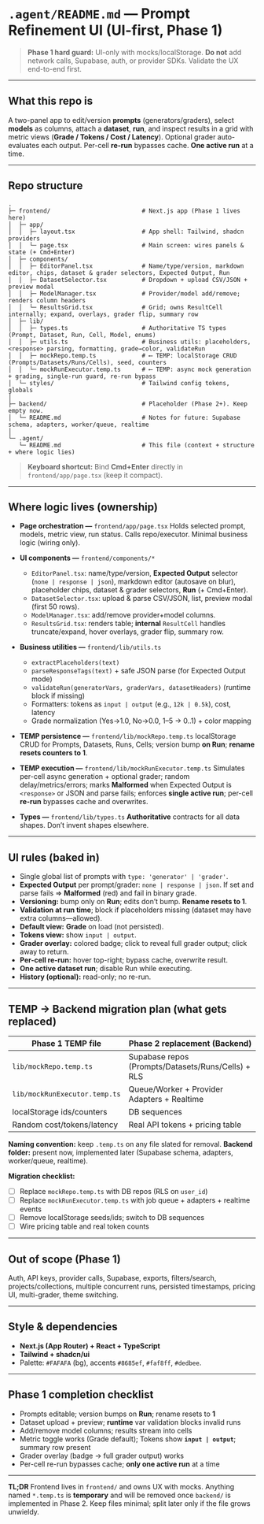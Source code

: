 # `.agent/README.md` — Prompt Refinement UI (UI-first, Phase 1)

> **Phase 1 hard guard:** UI-only with mocks/localStorage. **Do not** add network calls, Supabase, auth, or provider SDKs. Validate the UX end-to-end first.

---

## What this repo is

A two-panel app to edit/version **prompts** (generators/graders), select **models** as columns, attach a **dataset**, **run**, and inspect results in a grid with metric views (**Grade / Tokens / Cost / Latency**). Optional grader auto-evaluates each output. Per-cell **re-run** bypasses cache. **One active run** at a time.

---

## Repo structure

```
.
├─ frontend/                          # Next.js app (Phase 1 lives here)
│  ├─ app/
│  │  ├─ layout.tsx                   # App shell: Tailwind, shadcn providers
│  │  └─ page.tsx                     # Main screen: wires panels & state (+ Cmd+Enter)
│  ├─ components/
│  │  ├─ EditorPanel.tsx              # Name/type/version, markdown editor, chips, dataset & grader selectors, Expected Output, Run
│  │  ├─ DatasetSelector.tsx          # Dropdown + upload CSV/JSON + preview modal
│  │  ├─ ModelManager.tsx             # Provider/model add/remove; renders column headers
│  │  └─ ResultsGrid.tsx              # Grid; owns ResultCell internally; expand, overlays, grader flip, summary row
│  ├─ lib/
│  │  ├─ types.ts                     # Authoritative TS types (Prompt, Dataset, Run, Cell, Model, enums)
│  │  ├─ utils.ts                     # Business utils: placeholders, <response> parsing, formatting, grade→color, validateRun
│  │  ├─ mockRepo.temp.ts             # ⟵ TEMP: localStorage CRUD (Prompts/Datasets/Runs/Cells), seed, counters
│  │  └─ mockRunExecutor.temp.ts      # ⟵ TEMP: async mock generation + grading, single-run guard, re-run bypass
│  └─ styles/                         # Tailwind config tokens, globals
│
├─ backend/                           # Placeholder (Phase 2+). Keep empty now.
│  └─ README.md                       # Notes for future: Supabase schema, adapters, worker/queue, realtime
│
└─ .agent/
   └─ README.md                       # This file (context + structure + where logic lies)
```

> **Keyboard shortcut:** Bind **Cmd+Enter** directly in `frontend/app/page.tsx` (keep it compact).

---

## Where logic lives (ownership)

* **Page orchestration —** `frontend/app/page.tsx`
  Holds selected prompt, models, metric view, run status. Calls repo/executor. Minimal business logic (wiring only).

* **UI components —** `frontend/components/*`

  * `EditorPanel.tsx`: name/type/version, **Expected Output** selector (`none | response | json`), markdown editor (autosave on blur), placeholder chips, dataset & grader selectors, **Run** (+ Cmd+Enter).
  * `DatasetSelector.tsx`: upload & parse CSV/JSON, list, preview modal (first 50 rows).
  * `ModelManager.tsx`: add/remove provider+model columns.
  * `ResultsGrid.tsx`: renders table; **internal** `ResultCell` handles truncate/expand, hover overlays, grader flip, summary row.

* **Business utilities —** `frontend/lib/utils.ts`

  * `extractPlaceholders(text)`
  * `parseResponseTags(text)` + safe JSON parse (for Expected Output mode)
  * `validateRun(generatorVars, graderVars, datasetHeaders)` (runtime block if missing)
  * Formatters: tokens as `input | output` (e.g., `12k | 0.5k`), cost, latency
  * Grade normalization (Yes→1.0, No→0.0, 1–5 → 0..1) + color mapping

* **TEMP persistence —** `frontend/lib/mockRepo.temp.ts`
  localStorage CRUD for Prompts, Datasets, Runs, Cells; version bump **on Run**; **rename resets counters to 1**.

* **TEMP execution —** `frontend/lib/mockRunExecutor.temp.ts`
  Simulates per-cell async generation + optional grader; random delay/metrics/errors; marks **Malformed** when Expected Output is `<response>` or JSON and parse fails; enforces **single active run**; per-cell **re-run** bypasses cache and overwrites.

* **Types —** `frontend/lib/types.ts`
  **Authoritative** contracts for all data shapes. Don’t invent shapes elsewhere.

---

## UI rules (baked in)

* Single global list of prompts with `type: 'generator' | 'grader'`.
* **Expected Output** per prompt/grader: `none | response | json`. If set and parse fails ⇒ **Malformed** (red) and fail in binary grade.
* **Versioning:** bump only on **Run**; edits don’t bump. **Rename resets to 1**.
* **Validation at run time**; block if placeholders missing (dataset may have extra columns—allowed).
* **Default view:** **Grade** on load (not persisted).
* **Tokens view:** show `input | output`.
* **Grader overlay:** colored badge; click to reveal full grader output; click away to return.
* **Per-cell re-run:** hover top-right; bypass cache, overwrite result.
* **One active dataset run**; disable Run while executing.
* **History (optional):** read-only; no re-run.

---

## TEMP → Backend migration plan (what gets replaced)

| Phase 1 TEMP file             | Phase 2 replacement (Backend)                      |
| ----------------------------- | -------------------------------------------------- |
| `lib/mockRepo.temp.ts`        | Supabase repos (Prompts/Datasets/Runs/Cells) + RLS |
| `lib/mockRunExecutor.temp.ts` | Queue/Worker + Provider Adapters + Realtime        |
| localStorage ids/counters     | DB sequences                                       |
| Random cost/tokens/latency    | Real API tokens + pricing table                    |

**Naming convention:** keep `.temp.ts` on any file slated for removal.
**Backend folder:** present now, implemented later (Supabase schema, adapters, worker/queue, realtime).

**Migration checklist:**

* [ ] Replace `mockRepo.temp.ts` with DB repos (RLS on `user_id`)
* [ ] Replace `mockRunExecutor.temp.ts` with job queue + adapters + realtime events
* [ ] Remove localStorage seeds/ids; switch to DB sequences
* [ ] Wire pricing table and real token counts

---

## Out of scope (Phase 1)

Auth, API keys, provider calls, Supabase, exports, filters/search, projects/collections, multiple concurrent runs, persisted timestamps, pricing UI, multi-grader, theme switching.

---

## Style & dependencies

* **Next.js (App Router) + React + TypeScript**
* **Tailwind + shadcn/ui**
* Palette: `#FAFAFA` (bg), accents `#8685ef`, `#faf8ff`, `#dedbee`.

---

## Phase 1 completion checklist

* Prompts editable; version bumps on **Run**; rename resets to **1**
* Dataset upload + preview; **runtime** var validation blocks invalid runs
* Add/remove model columns; results stream into cells
* Metric toggle works (Grade default); Tokens show **`input | output`**; summary row present
* Grader overlay (badge → full grader output) works
* Per-cell re-run bypasses cache; **only one active run** at a time

---

**TL;DR**
Frontend lives in `frontend/` and owns UX with mocks. Anything named `*.temp.ts` is **temporary** and will be removed once `backend/` is implemented in Phase 2. Keep files minimal; split later only if the file grows unwieldy.
